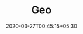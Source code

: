 ---
title: "Geo"
image: /images/clients/logo-geo.png
tags: ["clients"]
date: 2020-03-27T00:45:15+05:30
draft: false
---